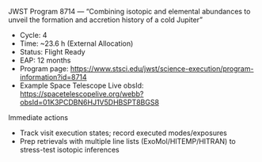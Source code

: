 JWST Program 8714 — “Combining isotopic and elemental abundances to unveil the formation and accretion history of a cold Jupiter”

- Cycle: 4
- Time: ~23.6 h (External Allocation)
- Status: Flight Ready
- EAP: 12 months
- Program page: https://www.stsci.edu/jwst/science-execution/program-information?id=8714
- Example Space Telescope Live obsId: https://spacetelescopelive.org/webb?obsId=01K3PCDBN6HJ1V5DHBSPT8BGS8

Immediate actions
- Track visit execution states; record executed modes/exposures
- Prep retrievals with multiple line lists (ExoMol/HITEMP/HITRAN) to stress-test isotopic inferences
